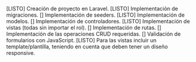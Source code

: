 [LISTO] Creación de proyecto en Laravel.
[LISTO] Implementación de migraciones.
[] Implementación de seeders.
[LISTO] Implementación de modelos.
[] Implementación de controladores.
[LISTO] Implementación de vistas (todas sin importar el rol).
[] Implementación de rutas.
[] Implementación de las operaciones CRUD requeridas.
[] Validación de formularios con JavaScript.
[LISTO] Para las vistas incluir un template/plantilla, teniendo en cuenta que deben tener un diseño responsive.

